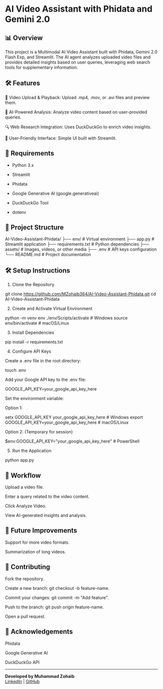 # AI Video Assistant with Phidata and Gemini 2.0

## 📊 Overview

This project is a Multimodal AI Video Assistant built with Phidata, Gemini 2.0 Flash Exp, and Streamlit. The AI agent analyzes uploaded video files and provides detailed insights based on user queries, leveraging web search tools for supplementary information.

## 🛠️ Features

🎥 Video Upload & Playback: Upload .mp4, .mov, or .avi files and preview them.

🧰 AI-Powered Analysis: Analyze video content based on user-provided queries.

🔍 Web Research Integration: Uses DuckDuckGo to enrich video insights.

📃 User-Friendly Interface: Simple UI built with Streamlit.

## 📝 Requirements

- Python 3.x

- Streamlit

- Phidata

- Google Generative AI (google.generativeai)

- DuckDuckGo Tool

- dotenv

## 📁 Project Structure

AI-Video-Assistant-Phidata/
├── env/                   # Virtual environment
├── app.py                # Streamlit application
├── requirements.txt      # Python dependencies
├── assets/               # Images, videos, or other media
├── .env                 # API keys configuration
└── README.md             # Project documentation

## 🛠️ Setup Instructions

1. Clone the Repository

git clone https://github.com/MZohaib364/AI-Video-Assistant-Phidata.git
cd AI-Video-Assistant-Phidata

2. Create and Activate Virtual Environment

python -m venv env
./env/Scripts/activate  # Windows
source env/bin/activate # macOS/Linux

3. Install Dependencies

pip install -r requirements.txt

4. Configure API Keys

Create a .env file in the root directory:

touch .env

Add your Google API key to the .env file:

GOOGLE_API_KEY=your_google_api_key_here

Set the environment variable:

Option 1:

setx GOOGLE_API_KEY your_google_api_key_here  # Windows
export GOOGLE_API_KEY=your_google_api_key_here  # macOS/Linux

Option 2: (Temporary for session)

$env:GOOGLE_API_KEY="your_google_api_key_here"  # PowerShell

5. Run the Application

python app.py

## 🔄 Workflow

Upload a video file.

Enter a query related to the video content.

Click Analyze Video.

View AI-generated insights and analysis.

## 📅 Future Improvements

Support for more video formats.

Summarization of long videos.

## 💪 Contributing

Fork the repository.

Create a new branch: git checkout -b feature-name.

Commit your changes: git commit -m "Add feature".

Push to the branch: git push origin feature-name.

Open a pull request.

## 💎 Acknowledgements

Phidata

Google Generative AI

DuckDuckGo API

----------------------------------------------------------

**Developed by Muhammad Zohaib**  
[LinkedIn](https://www.linkedin.com/in/muhammad-zohaib-a1b027280/) | [GitHub](https://github.com/MZohaib364)

